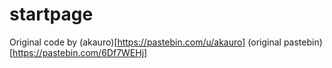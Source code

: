 # startpage
Original code by (akauro)[https://pastebin.com/u/akauro] (original pastebin)[https://pastebin.com/6Df7WEHj]
